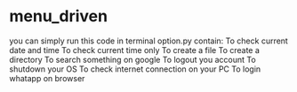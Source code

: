 # menu_driven
you can simply run this code in terminal
option.py contain:
To check current date and time
To check current time only
To create a file
To create a directory
To search something on google 
To logout you account
To shutdown your OS 
To check internet connection on your PC 
To login whatapp on browser
